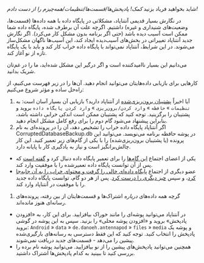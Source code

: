 شاید بخواهید فریاد بزنید *کمک! پادپخش‌ها/قسمت‌ها/تنظیمات/همه‌چیزم را از دست دادم!*

در نگارش بسیار قدیمی آنتناپاد، مشکلاتی در پایگاه داده با همه داده‌ها (قسمت‌ها، وضعیت‌های شنیداری و غیره) داشتیم. اگرچه علت آن برطرف شده، پایگاه داده شما ممکن است آسیب دیده باشد (حتی اگر برنامه بدون مشکل کار می‌کرد). اگر نگارش جدید آنتناپاد تغییراتی در بخش‌های آسیب‌دیده ایجاد کند، این آسیب‌ها ناگهان مشکل‌ساز می‌شوند. در این شرایط، آنتناپاد نمی‌تواند با پایگاه داده خراب کار کند و باید با یک پایگاه تازه از نو آغاز کند.

می‌دانیم این بسیار ناامیدکننده است و اگر درگیر این مشکل شده‌اید، ما را در غم‌تان شریک بدانید.

کارهایی برای بازیابی داده‌هایتان می‌توانید انجام دهید. آن‌ها را در زیر فهرست می‌کنیم، از راه‌حل ساده و مؤثر شروع می‌کنیم:

1. آیا اخیراً [پشتیبان برون‌ریزی‌شده](/documentation/general/backup) از آنتناپاد دارید؟ بازیابی آن بسیار آسان است: به `تنظیمات` » `حافظه` » `وارد کردن/برون‌ریزی` » `وارد کردن پایگاه داده` بروید و پشتیبان را برگزینید. توجه کنید که پشتیبان ممکن است اندکی خرابی داشته باشد، بنابراین پیشنهاد می‌شود گام دوم را برای رفع کامل مشکل انجام دهید.
1. اگر آنتناپاد پایگاه داده خراب را تشخیص دهد، آن را در پرونده‌ای به نام CorruptedDatabaseBackup.db در پوشه حافظه برنامه می‌نویسد. می‌توانید این پرونده (یا پشتیبان برون‌ریزی‌شده) را با یکی از گام‌های زیر تعمیر کنید. این کار چالش‌برانگیز است و نیاز به یادگیری کار با پایانه دارد.

* یکی از اعضای اجتماع [این گام‌ها](https://github.com/AntennaPod/AntennaPod/issues/2463#issuecomment-384088306) را برای تعمیر پایگاه داده دنبال کرد و [گفته است](https://github.com/AntennaPod/AntennaPod/issues/2463#issuecomment-404624614) که پس از آن توانست پایگاه داده تعمیرشده را با موفقیت وارد کند.
* عضو دیگری از اجتماع [پایگاه داده‌ای خالی را گرفت و محتوای خراب را به آن جابه‌جا کرد](https://github.com/AntennaPod/AntennaPod/issues/2463#issuecomment-385341068)، و سپس [چیز دیگری را درست کرد](https://github.com/AntennaPod/AntennaPod/issues/2463#issuecomment-385354995). پس از هر دو گام، توانست پایگاه داده جدید را با موفقیت در آنتناپاد وارد کند.

1. گرچه همه داده‌های *درباره* اشتراک‌ها و قسمت‌هایتان از بین رفته، پرونده‌های رسانه‌ای هنوز مانده‌اند.

* در آنتناپاد می‌توانید پوشه‌ای را مانند خوراک بیافزایید. برای این کار، به «افزودن پادپخش» بروید و «افزودن پوشه محلی» را بزنید. سپس به این پوشه در گوشی بروید: `Android` » `data` » `de.danoeh.antennapod` » `files` » `media` و پوشه یک پادپخش را انتخاب کنید. توجه کنید که این فقط دسترسی به رسانه‌های بارگیری‌شده پیشین را می‌دهد - قسمت‌های جدید دریافت نمی‌شوند.
* همچنین می‌توانید پادپخش‌های پیشین را از نو بیافزایید. می‌توانید پوشه نام برده را بررسی کنید تا ببینید به کدام پادپخش‌ها اشتراک داشتید.
